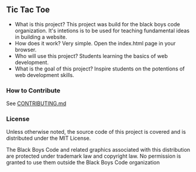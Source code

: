 ## Tic Tac Toe

- What is this project?
This project was build for the black boys code organization. It's intetions is to be used for teaching fundamental ideas in building a website. 
- How does it work?
Very simple. Open the index.html page in your browser. 
- Who will use this project?
Students learning the basics of web development. 
- What is the goal of this project?
Inspire students on the potentions of web development skills. 

### How to Contribute
See [CONTRIBUTING.md](CONTRIBUTING.md)

### License
Unless otherwise noted, the source code of this project is covered and is distributed under the MIT License.

The Black Boys Code and related graphics associated with this distribution are protected under trademark law and copyright law. No permission is granted to use them outside the Black Boys Code organization
